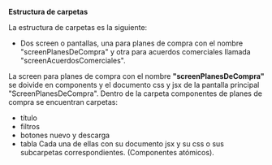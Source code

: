 
**Estructura de carpetas**

La estructura de carpetas es la siguiente:
- Dos screen o pantallas, una para planes de compra con el nombre "screenPlanesDeCompra" y otra para acuerdos comerciales llamada "screenAcuerdosComerciales".

La screen para planes de compra con el nombre **"screenPlanesDeCompra"** se doivide en components y el documento css y jsx de la pantalla principal "ScreenPlanesDeCompra".
Dentro de la carpeta componentes de planes de compra se encuentran carpetas:
- título
- filtros
- botones nuevo y descarga
- tabla
Cada una de ellas con su documento jsx y su css o sus subcarpetas correspondientes. (Componentes atómicos).


